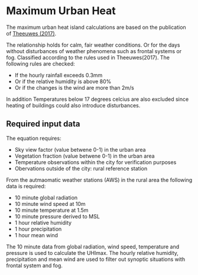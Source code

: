 # Maximum Urban Heat

The maximum urban heat island calculations are based on the publication of [Theeuwes (2017)](https://rmets.onlinelibrary.wiley.com/doi/full/10.1002/joc.4717). 

The relationship holds for calm, fair weather conditions. Or for the days without disturbances of weather phenomena such as frontal systems or fog. Classified according to the rules used in Theeuwes(2017). The following rules are checked:

* If the hourly rainfall exceeds 0.3mm
* Or if the relative humidity is above 80%
* Or if the changes is the wind are more than 2m/s

In addition Temperatures below 17 degrees celcius are also excluded since heating of buildings could also introduce disturbances.

## Required input data

The equation requires:

* Sky view factor (value betwene 0-1) in the urban area
* Vegetation fraction (value betwene 0-1) in the urban area
* Temperature observations within the city for verification purposes
* Obervations outside of the city: rural reference station

From the autmaomatic weather stations (AWS) in the rural area the following data is required:

* 10 minute global radiation
* 10 minute wind speed at 10m
* 10 minute temperature at 1.5m
* 10 minute pressure derived to MSL
* 1 hour relative humidity
* 1 hour precipitation 
* 1 hour mean wind

The 10 minute data from global radiation, wind speed, temperature and pressure is used to calculate the UHImax. The hourly relative humidity, precipitation and mean wind are used to filter out synoptic situations with frontal system and fog.

